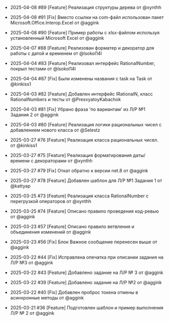

* 2025-04-08 #89 [Feature] Реализация структуры дерева от @xynthh
* 2025-04-08 #91 [Fix] Вместо ссылки на com-файл использован пакет Microsoft.Office.Interop.Excel от @aggink
* 2025-04-08 #90 [Feature] Пример работы с xlsx-файлом используя установленный Microsoft Excel от @aggink

* 2025-04-07 #88 [Feature] Реализован форматер и декоратор для работы с датой и временем от @lsokol14l
* 2025-04-04 #83 [Feature] Реализовал интерфейс RationalNumber, покрыл тестами от @lsokol14l
* 2025-04-04 #87 [Fix] Были изменены названия с task на Task от @kinkiss1
* 2025-04-03 #82 [Feature] Добавлен интерфейс IRationalN, класс RationalNumbers и тесты от @PresvyatoyKabachok
* 2025-04-03 #81 [Fix] Убрано фраза 'по вариантам' из Л/Р №1 Задания 2 от @aggink
* 2025-04-03 #80 [Feature] Реализация логики рациональных чисел с добавлением нового класса  от @Selestz
* 2025-03-27 #76 [Feature] Реализация класса рациональных чисел. от @kinkiss1
* 2025-03-27 #75 [Feature] Реализация форматирования даты/времени с декораторами от @xynthh
* 2025-03-27 #79 [Fix] Откат обратно к версии net.8 от @aggink
* 2025-03-27 #78 [Feature] Добавлен шаблон для Л/Р №1 Задания 1 от @kattyap
* 2025-03-25 #73 [Feature] Реализация класса RationalNumber с перегрузкой операторов от @xynthh
* 2025-03-25 #74 [Feature] Описано правило проведения код-ревью от @aggink
* 2025-03-23 #57 [Feature] Описано правило ветвления и объединения изменений от @aggink
* 2025-03-23 #56 [Fix] Блок Важное сообщение перенесен выше от @aggink
* 2025-03-22 #44 [Fix] Исправлена опечатка при описании задания на Л/Р №3 от @aggink
* 2025-03-22 #43 [Feature] Добавлено задание на Л/Р № 3 от @aggink
* 2025-03-22 #39 [Feature] Добавлено задание на Л/Р №2 от @aggink
* 2025-03-22 #40 [Fix] Добавлен проброс токена отмены в асинхронные методы от @aggink
* 2025-03-21 #36 [Feature] Подготовлен шаблон и пример выполнения Л/Р № 2 от @aggink
